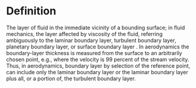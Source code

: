 # Definition

The layer of fluid in the immediate vicinity of a bounding surface; in
fluid mechanics, the layer affected by viscosity of the fluid, referring
ambiguously to the laminar boundary layer, turbulent boundary layer,
planetary boundary layer, or surface boundary layer . In aerodynamics
the boundary-layer thickness is measured from the surface to an
arbitrarily chosen point, e.g., where the velocity is 99 percent of the
stream velocity. Thus, in aerodynamics, boundary layer by selection of
the reference point, can include only the laminar boundary layer or the
laminar boundary layer plus all, or a portion of, the turbulent boundary
layer.
